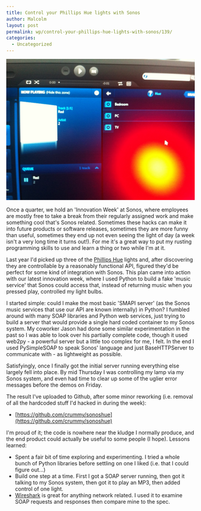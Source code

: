 ```yaml
---
title: Control your Phillips Hue lights with Sonos
author: Malcolm
layout: post
permalink: wp/control-your-phillips-hue-lights-with-sonos/139/
categories:
  - Uncategorized
---
```


![My Sonos Desktop Controller with the reflection of a Hue light](/assets/Photo-Apr-04-12-38-10-AM.jpg)

Once a quarter, we hold an 'Innovation Week' at Sonos, where employees are mostly free to take a break from their regularly assigned work and make something cool that's Sonos related. Sometimes these hacks can make it into future products or software releases, sometimes they are more funny than useful, sometimes they end up not even seeing the light of day (a week isn't a very long time it turns out!). For me it's a great way to put my rusting programming skills to use and learn a thing or two while I'm at it.

Last year I'd picked up three of the [Phillips Hue][1] lights and, after discovering they are controllable by a reasonably functional API, figured they'd be perfect for some kind of integration with Sonos. This plan came into action with our latest innovation week, where I used Python to build a fake 'music service' that Sonos could access that, instead of returning music when you pressed play, controlled my light bulbs.

I started simple: could I make the most basic 'SMAPI server' (as the Sonos music services that use our API are known internally) in Python? I fumbled around with many SOAP libraries and Python web services, just trying to build a server that would provide a single hard coded container to my Sonos system. My coworker Jason had done some similar experimentation in the past so I was able to look over his partially complete code, though it used web2py - a powerful server but a little too complex for me, I felt. In the end I used PySimpleSOAP to speak Sonos' language and just BaseHTTPServer to communicate with - as lightweight as possible.

Satisfyingly, once I finally got the initial server running everything else largely fell into place. By mid Thursday I was controlling my lamp via my Sonos system, and even had time to clear up some of the uglier error messages before the demos on Friday.

The result I've uploaded to Github, after some minor reworking (i.e. removal of all the hardcoded stuff I'd hacked in during the week):

  * [https://github.com/crummy/sonoshue](https://github.com/crummy/sonoshue)

I'm proud of it; the code is nowhere near the kludge I normally produce, and the end product could actually be useful to some people (I hope). Lessons learned:

  * Spent a fair bit of time exploring and experimenting. I tried a whole bunch of Python libraries before settling on one I liked (i.e. that I could figure out...)
  * Build one step at a time. First I got a SOAP server running, then got it talking to my Sonos system, then got it to play an MP3, then added control of one light.
  * [Wireshark][2] is great for anything network related. I used it to examine SOAP requests and responses then compare mine to the spec.

 [1]: http://www.meethue.com/en-US
 [2]: http://www.wireshark.org/